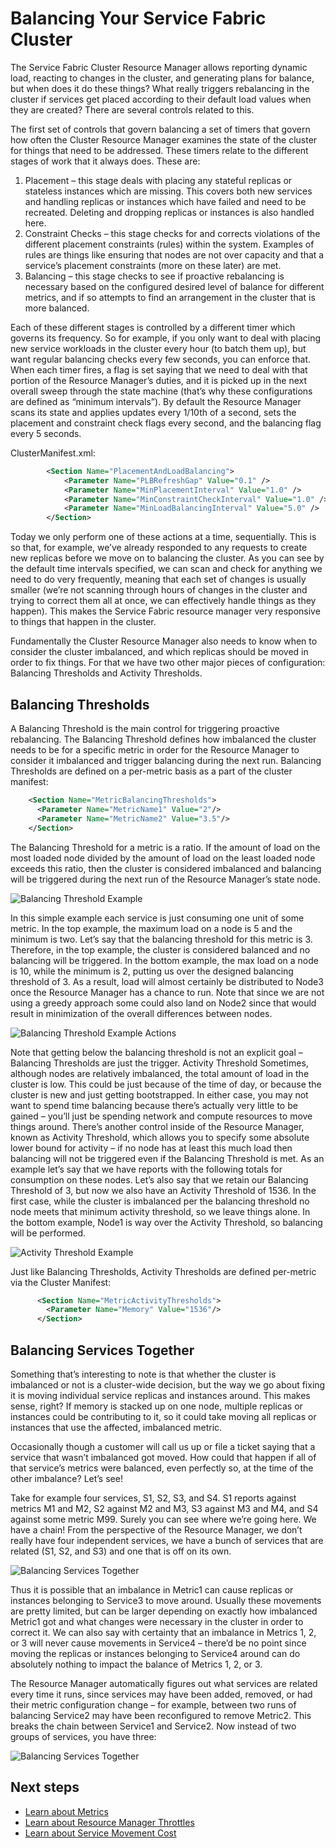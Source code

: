 <properties
   pageTitle="Balancing Your Cluster With the Azure Service Fabric Cluster Resource Manager"
   description="An introduction to balancing your cluster with the Service Fabric Cluster Resource Manager."
   services="service-fabric"
   documentationCenter=".net"
   authors="masnider"
   manager="timlt"
   editor=""/>

<tags
   ms.service="Service-Fabric"
   ms.devlang="dotnet"
   ms.topic="article"
   ms.tgt_pltfrm="NA"
   ms.workload="NA"
   ms.date="03/03/2016"
   ms.author="masnider"/>

# Balancing Your Service Fabric Cluster
The Service Fabric Cluster Resource Manager allows reporting dynamic load, reacting to changes in the cluster, and generating plans for balance, but when does it do these things? What really triggers rebalancing in the cluster if services get placed according to their default load values when they are created? There are several controls related to this.

The first set of controls that govern balancing a set of timers that govern how often the Cluster Resource Manager examines the state of the cluster for things that need to be addressed. These timers relate to the different stages of work that it always does. These are:

1.	Placement – this stage deals with placing any stateful replicas or stateless instances which are missing. This covers both new services and handling replicas or instances which have failed and need to be recreated. Deleting and dropping replicas or instances is also handled here.
2.	Constraint Checks – this stage checks for and corrects violations of the different placement constraints (rules) within the system. Examples of rules are things like ensuring that nodes are not over capacity and that a service’s placement constraints (more on these later) are met.
3.	Balancing – this stage checks to see if proactive rebalancing is necessary based on the configured desired level of balance for different metrics, and if so attempts to find an arrangement in the cluster that is more balanced.

Each of these different stages is controlled by a different timer which governs its frequency. So for example, if you only want to deal with placing new service workloads in the cluster every hour (to batch them up), but want regular balancing checks every few seconds, you can enforce that. When each timer fires, a flag is set saying that we need to deal with that portion of the Resource Manager’s duties, and it is picked up in the next overall sweep through the state machine (that’s why these configurations are defined as “minimum intervals”). By default the Resource Manager scans its state and applies updates every 1/10th of a second, sets the placement and constraint check flags every second, and the balancing flag every 5 seconds.

ClusterManifest.xml:
``` xml
        <Section Name="PlacementAndLoadBalancing">
            <Parameter Name="PLBRefreshGap" Value="0.1" />
            <Parameter Name="MinPlacementInterval" Value="1.0" />
            <Parameter Name="MinConstraintCheckInterval" Value="1.0" />
            <Parameter Name="MinLoadBalancingInterval" Value="5.0" />
        </Section>
```

Today we only perform one of these actions at a time, sequentially. This is so that, for example, we’ve already responded to any requests to create new replicas before we move on to balancing the cluster. As you can see by the default time intervals specified, we can scan and check for anything we need to do very frequently, meaning that each set of changes is usually smaller (we’re not scanning through hours of changes in the cluster and trying to correct them all at once, we can effectively handle things as they happen). This makes the Service Fabric resource manager very responsive to things that happen in the cluster.

Fundamentally the Cluster Resource Manager also needs to know when to consider the cluster imbalanced, and which replicas should be moved in order to fix things. For that we have two other major pieces of configuration: Balancing Thresholds and Activity Thresholds.

## Balancing Thresholds
A Balancing Threshold is the main control for triggering proactive rebalancing. The Balancing Threshold defines how imbalanced the cluster needs to be for a specific metric in order for the Resource Manager to consider it imbalanced and trigger balancing during the next run.
Balancing Thresholds are defined on a per-metric basis as a part of the cluster manifest:

``` xml
    <Section Name="MetricBalancingThresholds">
      <Parameter Name="MetricName1" Value="2"/>
      <Parameter Name="MetricName2" Value="3.5"/>
    </Section>
```

The Balancing Threshold for a metric is a ratio. If the amount of load on the most loaded node divided by the amount of load on the least loaded node exceeds this ratio, then the cluster is considered imbalanced and balancing will be triggered during the next run of the Resource Manager’s state node.

![Balancing Threshold Example][Image1]

In this simple example each service is just consuming one unit of some metric. In the top example, the maximum load on a node is 5 and the minimum is two. Let’s say that the balancing threshold for this metric is 3. Therefore, in the top example, the cluster is considered balanced and no balancing will be triggered. In the bottom example, the max load on a node is 10, while the minimum is 2, putting us over the designed balancing threshold of 3. As a result, load will almost certainly be distributed to Node3 once the Resource Manager has a chance to run. Note that since we are not using a greedy approach some could also land on Node2 since that would result in minimization of the overall differences between nodes.

![Balancing Threshold Example Actions][Image2]

Note that getting below the balancing threshold is not an explicit goal – Balancing Thresholds are just the trigger.
Activity Threshold
Sometimes, although nodes are relatively imbalanced, the total amount of load in the cluster is low. This could be just because of the time of day, or because the cluster is new and just getting bootstrapped. In either case, you may not want to spend time balancing because there’s actually very little to be gained – you’ll just be spending network and compute resources to move things around. There’s another control inside of the Resource Manager, known as Activity Threshold, which allows you to specify some absolute lower bound for activity – if no node has at least this much load then balancing will not be triggered even if the Balancing Threshold is met.
As an example let’s say that we have reports with the following totals for consumption on these nodes. Let’s also say that we retain our Balancing Threshold of 3, but now we also have an Activity Threshold of 1536. In the first case, while the cluster is imbalanced per the balancing threshold no node meets that minimum activity threshold, so we leave things alone. In the bottom example, Node1 is way over the Activity Threshold, so balancing will be performed.

![Activity Threshold Example][Image3]

Just like Balancing Thresholds, Activity Thresholds are defined per-metric via the Cluster Manifest:
``` xml
      <Section Name="MetricActivityThresholds">
        <Parameter Name="Memory" Value="1536"/>
      </Section>
```

## Balancing Services Together
Something that’s interesting to note is that whether the cluster is imbalanced or not is a cluster-wide decision, but the way we go about fixing it is moving individual service replicas and instances around. This makes sense, right? If memory is stacked up on one node, multiple replicas or instances could be contributing to it, so it could take moving all replicas or instances that use the affected, imbalanced metric.

Occasionally though a customer will call us up or file a ticket saying that a service that wasn’t imbalanced got moved. How could that happen if all of that service’s metrics were balanced, even perfectly so, at the time of the other imbalance? Let’s see!

Take for example four services, S1, S2, S3, and S4. S1 reports against metrics M1 and M2, S2 against M2 and M3, S3 against M3 and M4, and S4 against some metric M99. Surely you can see where we’re going here. We have a chain! From the perspective of the Resource Manager, we don’t really have four independent services, we have a bunch of services that are related (S1, S2, and S3) and one that is off on its own.

![Balancing Services Together][Image4]

Thus it is possible that an imbalance in Metric1 can cause replicas or instances belonging to Service3 to move around. Usually these movements are pretty limited, but can be larger depending on exactly how imbalanced Metric1 got and what changes were necessary in the cluster in order to correct it. We can also say with certainty that an imbalance in Metrics 1, 2, or 3 will never cause movements in Service4 – there’d be no point since moving the replicas or instances belonging to Service4 around can do absolutely nothing to impact the balance of Metrics 1, 2, or 3.

The Resource Manager automatically figures out what services are related every time it runs, since services may have been added, removed, or had their metric configuration change – for example, between two runs of balancing Service2 may have been reconfigured to remove Metric2. This breaks the chain between Service1 and Service2. Now instead of two groups of services, you have three:

![Balancing Services Together][Image5]

<!--Every topic should have next steps and links to the next logical set of content to keep the customer engaged-->
## Next steps
- [Learn about Metrics](service-fabric-cluster-resource-manager-metrics.md)
- [Learn about Resource Manager Throttles](service-fabric-cluster-resource-manager-advanced-throttling.md)
- [Learn about Service Movement Cost](service-fabric-cluster-resource-manager-movement-cost.md)


[Image1]:/media/service-fabric-cluster-resource-manager-balancing/cluster-resrouce-manager-balancing-thresholds.png
[Image2]:/media/service-fabric-cluster-resource-manager-balancing/cluster-resource-manager-balancing-threshold-triggered-results.png
[Image3]:/media/service-fabric-cluster-resource-manager-balancing/cluster-resource-manager-activity-thresholds.png
[Image4]:/media/service-fabric-cluster-resource-manager-balancing/cluster-resource-manager-balancing-services-together1.png
[Image5]:/media/service-fabric-cluster-resource-manager-balancing/cluster-resource-manager-balancing-services-together2.png
